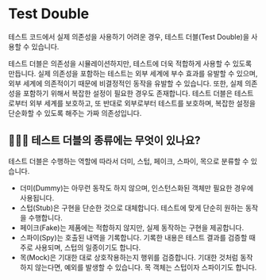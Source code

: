 # Test Double

테스트 코드에서 실제 의존성을 사용하기 어려운 경우, 테스트 더블(Test Double)을 사용할 수 있습니다. 

테스트 더블은 의존성을 시뮬레이션하지만, 테스트에 더욱 적합하게 사용할 수 있도록 만듭니다. 실제 의존성을 포함하는 테스트는 외부 세계에 부수 효과를 유발할 수 있으며, 외부 세계에 의존적이기 때문에 비결정적인 동작을 유발할 수 있습니다. 또한, 실제 의존성을 포함하기 위해서 복잡한 설정이 필요한 경우도 존재합니다. 테스트 더블은 테스트로부터 외부 세계를 보호하고, 또 반대로 외부로부터 테스트를 보호하며, 복잡한 설정을 단순화할 수 있도록 해주는 가짜 의존성입니다.

## 🤷🏻‍♂️ 테스트 더블의 종류에는 무엇이 있나요?

테스트 더블은 수행하는 역할에 따라서 더미, 스텁, 페이크, 스파이, 목으로 분류할 수 있습니다.

- 더미(Dummy)는 아무런 동작도 하지 않으며, 인스턴스화된 객체만 필요한 경우에 사용됩니다.
- 스텁(Stub)은 구현을 단순한 것으로 대체합니다. 테스트에 맞게 단순히 원하는 동작을 수행합니다.
- 페이크(Fake)는 제품에는 적합하지 않지만, 실제 동작하는 구현을 제공합니다.
- 스파이(Spy)는 호출된 내역을 기록합니다. 기록한 내용은 테스트 결과를 검증할 때 주로 사용되며, 스텁의 일종이기도 합니다.
- 목(Mock)은 기대한 대로 상호작용하는지 행위를 검증합니다. 기대한 것처럼 동작하지 않는다면, 예외를 발생할 수 있습니다. 목 객체는 스텁이자 스파이기도 합니다.
